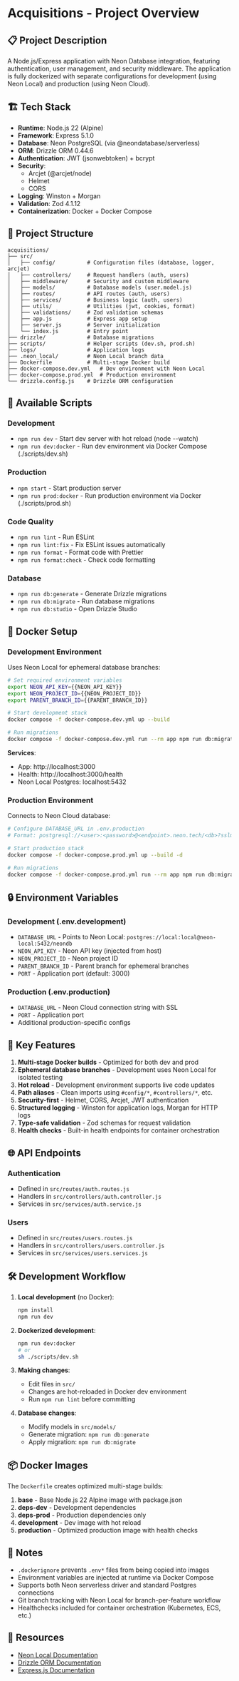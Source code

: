 # Acquisitions - Project Overview

## 📋 Project Description

A Node.js/Express application with Neon Database integration, featuring authentication, user management, and security middleware. The application is fully dockerized with separate configurations for development (using Neon Local) and production (using Neon Cloud).

## 🏗️ Tech Stack

- **Runtime**: Node.js 22 (Alpine)
- **Framework**: Express 5.1.0
- **Database**: Neon PostgreSQL (via @neondatabase/serverless)
- **ORM**: Drizzle ORM 0.44.6
- **Authentication**: JWT (jsonwebtoken) + bcrypt
- **Security**:
  - Arcjet (@arcjet/node)
  - Helmet
  - CORS
- **Logging**: Winston + Morgan
- **Validation**: Zod 4.1.12
- **Containerization**: Docker + Docker Compose

## 📁 Project Structure

```
acquisitions/
├── src/
│   ├── config/          # Configuration files (database, logger, arcjet)
│   ├── controllers/     # Request handlers (auth, users)
│   ├── middleware/      # Security and custom middleware
│   ├── models/          # Database models (user.model.js)
│   ├── routes/          # API routes (auth, users)
│   ├── services/        # Business logic (auth, users)
│   ├── utils/           # Utilities (jwt, cookies, format)
│   ├── validations/     # Zod validation schemas
│   ├── app.js           # Express app setup
│   ├── server.js        # Server initialization
│   └── index.js         # Entry point
├── drizzle/             # Database migrations
├── scripts/             # Helper scripts (dev.sh, prod.sh)
├── logs/                # Application logs
├── .neon_local/         # Neon Local branch data
├── Dockerfile           # Multi-stage Docker build
├── docker-compose.dev.yml   # Dev environment with Neon Local
├── docker-compose.prod.yml  # Production environment
└── drizzle.config.js    # Drizzle ORM configuration
```

## 🚀 Available Scripts

### Development

- `npm run dev` - Start dev server with hot reload (node --watch)
- `npm run dev:docker` - Run dev environment via Docker Compose (./scripts/dev.sh)

### Production

- `npm start` - Start production server
- `npm run prod:docker` - Run production environment via Docker (./scripts/prod.sh)

### Code Quality

- `npm run lint` - Run ESLint
- `npm run lint:fix` - Fix ESLint issues automatically
- `npm run format` - Format code with Prettier
- `npm run format:check` - Check code formatting

### Database

- `npm run db:generate` - Generate Drizzle migrations
- `npm run db:migrate` - Run database migrations
- `npm run db:studio` - Open Drizzle Studio

## 🐳 Docker Setup

### Development Environment

Uses Neon Local for ephemeral database branches:

```bash
# Set required environment variables
export NEON_API_KEY={{NEON_API_KEY}}
export NEON_PROJECT_ID={{NEON_PROJECT_ID}}
export PARENT_BRANCH_ID={{PARENT_BRANCH_ID}}

# Start development stack
docker compose -f docker-compose.dev.yml up --build

# Run migrations
docker compose -f docker-compose.dev.yml run --rm app npm run db:migrate
```

**Services**:

- App: http://localhost:3000
- Health: http://localhost:3000/health
- Neon Local Postgres: localhost:5432

### Production Environment

Connects to Neon Cloud database:

```bash
# Configure DATABASE_URL in .env.production
# Format: postgresql://<user>:<password>@<endpoint>.neon.tech/<db>?sslmode=require

# Start production stack
docker compose -f docker-compose.prod.yml up --build -d

# Run migrations
docker compose -f docker-compose.prod.yml run --rm app npm run db:migrate
```

## 🔒 Environment Variables

### Development (.env.development)

- `DATABASE_URL` - Points to Neon Local: `postgres://local:local@neon-local:5432/neondb`
- `NEON_API_KEY` - Neon API key (injected from host)
- `NEON_PROJECT_ID` - Neon project ID
- `PARENT_BRANCH_ID` - Parent branch for ephemeral branches
- `PORT` - Application port (default: 3000)

### Production (.env.production)

- `DATABASE_URL` - Neon Cloud connection string with SSL
- `PORT` - Application port
- Additional production-specific configs

## 🔑 Key Features

1. **Multi-stage Docker builds** - Optimized for both dev and prod
2. **Ephemeral database branches** - Development uses Neon Local for isolated testing
3. **Hot reload** - Development environment supports live code updates
4. **Path aliases** - Clean imports using `#config/*`, `#controllers/*`, etc.
5. **Security-first** - Helmet, CORS, Arcjet, JWT authentication
6. **Structured logging** - Winston for application logs, Morgan for HTTP logs
7. **Type-safe validation** - Zod schemas for request validation
8. **Health checks** - Built-in health endpoints for container orchestration

## 🌐 API Endpoints

### Authentication

- Defined in `src/routes/auth.routes.js`
- Handlers in `src/controllers/auth.controller.js`
- Services in `src/services/auth.service.js`

### Users

- Defined in `src/routes/users.routes.js`
- Handlers in `src/controllers/users.controller.js`
- Services in `src/services/users.services.js`

## 🛠️ Development Workflow

1. **Local development** (no Docker):

   ```bash
   npm install
   npm run dev
   ```

2. **Dockerized development**:

   ```bash
   npm run dev:docker
   # or
   sh ./scripts/dev.sh
   ```

3. **Making changes**:
   - Edit files in `src/`
   - Changes are hot-reloaded in Docker dev environment
   - Run `npm run lint` before committing

4. **Database changes**:
   - Modify models in `src/models/`
   - Generate migration: `npm run db:generate`
   - Apply migration: `npm run db:migrate`

## 📦 Docker Images

The `Dockerfile` creates optimized multi-stage builds:

1. **base** - Base Node.js 22 Alpine image with package.json
2. **deps-dev** - Development dependencies
3. **deps-prod** - Production dependencies only
4. **development** - Dev image with hot reload
5. **production** - Optimized production image with health checks

## 📝 Notes

- `.dockerignore` prevents `.env*` files from being copied into images
- Environment variables are injected at runtime via Docker Compose
- Supports both Neon serverless driver and standard Postgres connections
- Git branch tracking with Neon Local for branch-per-feature workflow
- Healthchecks included for container orchestration (Kubernetes, ECS, etc.)

## 🔗 Resources

- [Neon Local Documentation](https://neon.com/docs/local/neon-local)
- [Drizzle ORM Documentation](https://orm.drizzle.team/)
- [Express.js Documentation](https://expressjs.com/)
